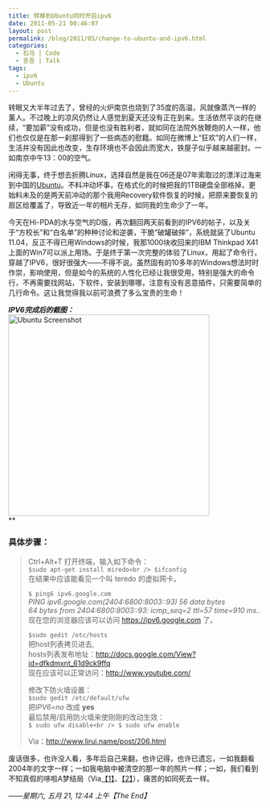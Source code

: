```yaml
---
title: 转移到Ubuntu同时开启ipv6
date: 2011-05-21 00:46:07
layout: post
permalink: /blog/2011/05/change-to-ubuntu-and-ipv6.html
categories:
  - 石马 | Code
  - 言吾 | Talk
tags:
  - ipv6
  - Ubuntu
---
```

转眼又大半年过去了，曾经的火炉南京也烧到了35度的高温，风就像蒸汽一样的薰人。不过晚上的凉风仍然让人感觉到夏天还没有正在到来。生活依然平淡的在继续，“要加薪”没有成功，但是也没有胜利者，就如同在法院外放鞭炮的人一样，他们也仅仅是在那一刹那得到了一些病态的慰籍。如同在微博上“狂欢”的人们一样，生活并没有因此也改变，生存环境也不会因此而宽大，铁屋子似乎越来越密封。一如南京中午13：00的空气。

闲得无事，终于想去折腾Linux，选择自然是我在06还是07年索取过的漂洋过海来到中国的<a href="http://www.ubuntu.com" rel="external" title="Ubuntu">Ubuntu</a>。不料冲动坏事，在格式化的时候把我的1TB硬盘全部格掉，更始料未及的是两天前冲动的那个我用Recovery软件恢复的时候，把原来要恢复的扇区给覆盖了，导致近一年的相片无存，如同我的生命少了一年。

今天在Hi-PDA的水与空气的D版，再次翻回两天前看到的IPV6的帖子，以及关于“方校长”和“白名单”的种种讨论和逆袭，干脆“破罐破摔”，系统就装了Ubuntu 11.04，反正不得已用Windows的时候，我那1000块收回来的IBM Thinkpad X41上面的Win7可以派上用场。于是终于第一次完整的体验了Linux，用起了命令行，穿越了IPV6，很好很强大——不得不说。虽然固有的10多年的Windows想法时时作崇，影响使用，但是如今的系统的人性化已经让我很受用，特别是强大的命令行，不再需要找网站，下软件，安装到哪哪，注意有没有恶意插件，只需要简单的几行命令。这让我觉得我以前可浪费了多么宝贵的生命！

***IPV6完成后的截图：***  
<a href="http://web.chenjun.com/images/ubuntu/screenshot.png" rel="external"><img src="http://web.chenjun.com/images/ubuntu/screenshot.png" width="400" alt="Ubuntu Screenshot" title="Ubuntu Screenshot" class="center" /></a>  
**  
### 具体步骤：

</strong>  
<!--more-->

> Ctrl+Alt+T 打开终端，输入如下命令：  
> `$sudo apt-get install miredo<br />
$ifconfig`  
> 在结果中应该能看见一个叫 teredo 的虚拟网卡。
> 
> `$ ping6 ipv6.google.com`  
> *PING ipv6.google.com(2404:6800:8003::93) 56 data bytes  
> 64 bytes from 2404:6800:8003::93: icmp_seq=2 ttl=57 time=910 ms..*  
> 现在您的浏览器应该可以访问 <a href="https://ipv6.google.com" rel="external">https://ipv6.google.com</a> 了。
> 
> `$sudo gedit /etc/hosts`  
> 把host列表拷贝进去,  
> hosts列表发布地址：<a href="http://docs.google.com/View?id=dfkdmxnt_61d9ck9ffq" rel="external">http://docs.google.com/View?id=dfkdmxnt_61d9ck9ffq</a>  
> 现在应该可以正常访问：<a href="http://www.youtube.com/" rel="external">http://www.youtube.com/</a>
> 
> 修改下防火墙设置：  
> `$sudo gedit /etc/default/ufw`  
> 把*IPV6=no* 改成 **yes**  
> 最后禁用/启用防火墙来使刚刚的改动生效：  
> `$ sudo ufw disable<br />
$ sudo ufw enable`
> 
> Via：<a href="http://www.lirui.name/post/206.html" rel="external">http://www.lirui.name/post/206.html</a>

废话很多，也许没人看，多年后自己来翻，也许记得，也许已遗忘，一如我翻看2004年的文字一样；一如我电脑中被清空的那一年的照片一样；一如，我们看到不知真假的哆啦A梦结局（Via<a href="http://zh.wikipedia.org/wiki/%E5%93%86%E5%95%A6A%E5%A4%A2%E6%9C%80%E7%B5%82%E5%9B%9E" rel="external" title="哆啦A梦最终回">【1】</a>、<a href="http://www.douban.com/group/topic/1398105/" rel="external" title="自闭症版">【2】</a>），痛苦的如同死去一样。

*——星期六, 五月 21, 12:44 上午【The End】*